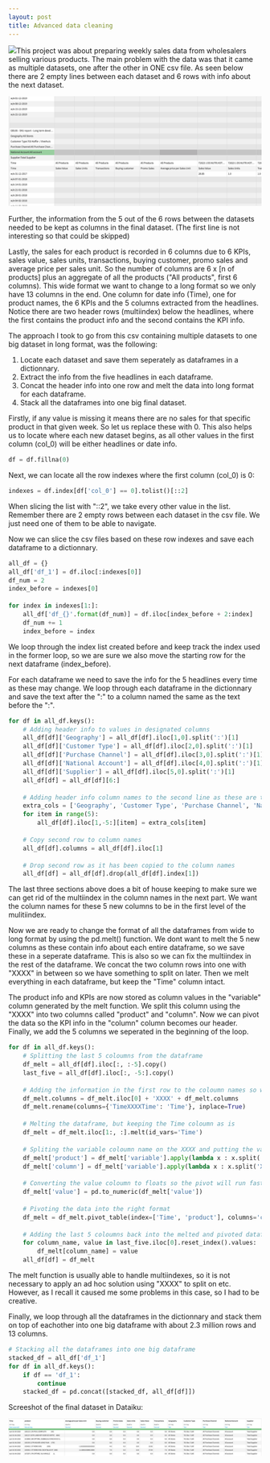 ```yaml
---
layout: post
title: Advanced data cleaning
---
```

<img src="/images/fulls/02.jpg" class="fit image">This project was about preparing weekly sales data from wholesalers selling various products. The main problem with the data was that it came as multiple datasets, one after the other in ONE csv file. As seen below there are 2 empty lines between each dataset and 6 rows with info about the next dataset.

![png](/images/Clean-wrangle/before.png)

Further, the information from the 5 out of the 6 rows between the datasets needed to be kept as columns in the final dataset. (The first line is not interesting so that could be skipped)

Lastly, the sales for each product is recorded in 6 columns due to 6 KPIs, sales value, sales units, transactions, buying customer, promo sales and average price per sales unit. So the number of columns are 6 x [n of products] plus an aggregate of all the products ("All products", first 6 columns).
This wide format we want to change to a long format so we only have 13 columns in the end. One column for date info (Time), one for product names, the 6 KPIs and the 5 columns extracted from the headlines. Notice there are two header rows (multiindex) below the headlines, where the first contains the product info and the second contains the KPI info.

The approach I took to go from this csv containing multiple datasets to one big dataset in long format, was the following:

1. Locate each dataset and save them seperately as dataframes in a dictionnary.
2. Extract the info from the five headlines in each dataframe.
3. Concat the header info into one row and melt the data into long format for each dataframe.
4. Stack all the dataframes into one big final dataset.

Firstly, if any value is missing it means there are no sales for that specific product in that given week. So let us replace these with 0. This also helps us to locate where each new dataset begins, as all other values in the first column (col_0) will be either headlines or date info.

```python
df = df.fillna(0)
```

Next, we can locate all the row indexes where the first column (col_0) is 0:

```python
indexes = df.index[df['col_0'] == 0].tolist()[::2]
```

When slicing the list with "::2", we take every other value in the list. Remember there are 2 empty rows between each dataset in the csv file. We just need one of them to be able to navigate.

Now we can slice the csv files based on these row indexes and save each dataframe to a dictionnary.

```python
all_df = {}
all_df['df_1'] = df.iloc[:indexes[0]]
df_num = 2
index_before = indexes[0]

for index in indexes[1:]:
    all_df['df_{}'.format(df_num)] = df.iloc[index_before + 2:index]
    df_num += 1
    index_before = index
```
We loop through the index list created before and keep track the index used in the former loop, so we are sure we also move the starting row for the next dataframe (index_before).

For each dataframe we need to save the info for the 5 headlines every time as these may change. We loop through each dataframe in the dictionnary and save the text after the ":" to a column named the same as the text before the ":".

```python
for df in all_df.keys():
    # Adding header info to values in designated columns
    all_df[df]['Geography'] = all_df[df].iloc[1,0].split(':')[1]
    all_df[df]['Customer Type'] = all_df[df].iloc[2,0].split(':')[1]
    all_df[df]['Purchase Channel'] = all_df[df].iloc[3,0].split(':')[1]
    all_df[df]['National Account'] = all_df[df].iloc[4,0].split(':')[1]
    all_df[df]['Supplier'] = all_df[df].iloc[5,0].split(':')[1]
    all_df[df] = all_df[df][6:]

    # Adding header info column names to the second line as these are the column names we are going to use
    extra_cols = ['Geography', 'Customer Type', 'Purchase Channel', 'National Account', 'Supplier']
    for item in range(5):
        all_df[df].iloc[1,-5:][item] = extra_cols[item]

    # Copy second row to column names
    all_df[df].columns = all_df[df].iloc[1]

    # Drop second row as it has been copied to the column names
    all_df[df] = all_df[df].drop(all_df[df].index[1])
```
The last three sections above does a bit of house keeping to make sure we can get rid of the multiindex in the column names in the next part. We want the column names for these 5 new columns to be in the first level of the mulitiindex.

Now we are ready to change the format of all the dataframes from wide to long format by using the pd.melt() function.
We dont want to melt the 5 new columns as these contain info about each entire dataframe, so we save these in a seperate dataframe. This is also so we can fix the multiindex in the rest of the dataframe.
We concat the two column rows into one with "XXXX" in between so we have something to split on later. Then we melt everything in each dataframe, but keep the "Time" column intact.

The product info and KPIs are now stored as column values in the "variable" column generated by the melt function.
We split this column using the "XXXX" into two columns called "product" and "column". Now we can pivot the data so the KPI info in the "column" column becomes our header. Finally, we add the 5 columns we seperated in the beginning of the loop.


```python
for df in all_df.keys():
    # Splitting the last 5 coloumns from the dataframe
    df_melt = all_df[df].iloc[:, :-5].copy()
    last_five = all_df[df].iloc[:, -5:].copy()

    # Adding the information in the first row to the coloumn names so we can do the melt
    df_melt.columns = df_melt.iloc[0] + 'XXXX' + df_melt.columns
    df_melt.rename(columns={'TimeXXXXTime': 'Time'}, inplace=True)

    # Melting the dataframe, but keeping the Time coloumn as is
    df_melt = df_melt.iloc[1:, :].melt(id_vars='Time')

    # Spliting the variable coloumn name on the XXXX and putting the values into Product and Column coloumns
    df_melt['product'] = df_melt['variable'].apply(lambda x : x.split('XXXX')[0]).values
    df_melt['column'] = df_melt['variable'].apply(lambda x : x.split('XXXX')[1]).values

    # Converting the value coloumn to floats so the pivot will run faster
    df_melt['value'] = pd.to_numeric(df_melt['value'])

    # Pivoting the data into the right format
    df_melt = df_melt.pivot_table(index=['Time', 'product'], columns='column', values='value', aggfunc='sum').reset_index()

    # Adding the last 5 coloumns back into the melted and pivoted dataframe
    for column_name, value in last_five.iloc[0].reset_index().values:
        df_melt[column_name] = value
    all_df[df] = df_melt
```
The melt function is usually able to handle multiindexes, so it is not necessary to apply an ad hoc solution using "XXXX" to split on etc. However, as I recall it caused me some problems in this case, so I had to be creative.

Finally, we loop through all the dataframes in the dictionnary and stack them on top of eachother into one big dataframe with about 2.3 million rows and 13 columns.

```python
# Stacking all the dataframes into one big dataframe
stacked_df = all_df['df_1']
for df in all_df.keys():
    if df == 'df_1':
        continue
    stacked_df = pd.concat([stacked_df, all_df[df]])
```

Screeshot of the final dataset in Dataiku:

![png](/images/Clean-wrangle/after.png)